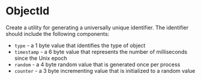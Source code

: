 # ObjectId
Create a utility for generating a universally unique identifier. The identifier should include the following components:
- `type` - a 1 byte value that identifies the type of object
- `timestamp` - a 6 byte value that represents the number of milliseconds since the Unix epoch
- `random` - a 4 byte random value that is generated once per process
- `counter` - a 3 byte incrementing value that is initialized to a random value
